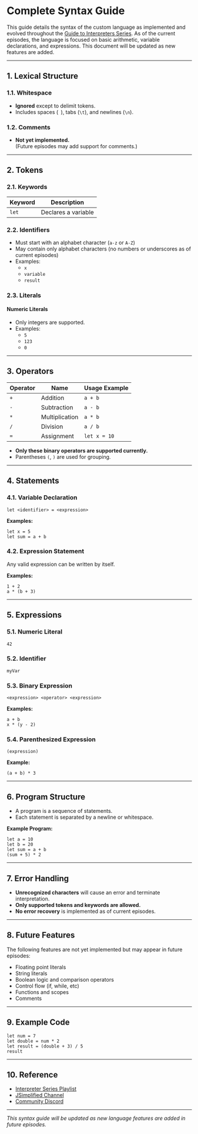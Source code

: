 # Complete Syntax Guide

This guide details the syntax of the custom language as implemented and evolved throughout the [Guide to Interpreters Series](https://www.youtube.com/playlist?list=PL_2VhOvlMk4UHGqYCLWc6GO8FaPl8fQTh). As of the current episodes, the language is focused on basic arithmetic, variable declarations, and expressions. This document will be updated as new features are added.

---

## 1. Lexical Structure

### 1.1. Whitespace
- **Ignored** except to delimit tokens.
- Includes spaces (` `), tabs (`\t`), and newlines (`\n`).

### 1.2. Comments
- **Not yet implemented.**  
  (Future episodes may add support for comments.)

---

## 2. Tokens

### 2.1. Keywords

| Keyword | Description                |
|---------|----------------------------|
| `let`   | Declares a variable        |

### 2.2. Identifiers

- Must start with an alphabet character (`a-z` or `A-Z`)
- May contain only alphabet characters (no numbers or underscores as of current episodes)
- Examples:
  - `x`
  - `variable`
  - `result`

### 2.3. Literals

#### Numeric Literals

- Only integers are supported.
- Examples:
  - `5`
  - `123`
  - `0`

---

## 3. Operators

| Operator | Name             | Usage Example      |
|----------|------------------|-------------------|
| `+`      | Addition         | `a + b`           |
| `-`      | Subtraction      | `a - b`           |
| `*`      | Multiplication   | `a * b`           |
| `/`      | Division         | `a / b`           |
| `=`      | Assignment       | `let x = 10`      |

- **Only these binary operators are supported currently.**
- Parentheses `(`, `)` are used for grouping.

---

## 4. Statements

### 4.1. Variable Declaration

```plaintext
let <identifier> = <expression>
```
**Examples:**
```plaintext
let x = 5
let sum = a + b
```

### 4.2. Expression Statement

Any valid expression can be written by itself.

**Examples:**
```plaintext
1 + 2
a * (b + 3)
```

---

## 5. Expressions

### 5.1. Numeric Literal

```plaintext
42
```

### 5.2. Identifier

```plaintext
myVar
```

### 5.3. Binary Expression

```plaintext
<expression> <operator> <expression>
```
**Examples:**
```plaintext
a + b
x * (y - 2)
```

### 5.4. Parenthesized Expression

```plaintext
(expression)
```
**Example:**
```plaintext
(a + b) * 3
```

---

## 6. Program Structure

- A program is a sequence of statements.
- Each statement is separated by a newline or whitespace.

**Example Program:**
```plaintext
let a = 10
let b = 20
let sum = a + b
(sum + 5) * 2
```

---

## 7. Error Handling

- **Unrecognized characters** will cause an error and terminate interpretation.
- **Only supported tokens and keywords are allowed.**
- **No error recovery** is implemented as of current episodes.

---

## 8. Future Features

The following features are not yet implemented but may appear in future episodes:
- Floating point literals
- String literals
- Boolean logic and comparison operators
- Control flow (if, while, etc)
- Functions and scopes
- Comments

---

## 9. Example Code

```plaintext
let num = 7
let double = num * 2
let result = (double + 3) / 5
result
```

---

## 10. Reference

- [Interpreter Series Playlist](https://www.youtube.com/playlist?list=PL_2VhOvlMk4UHGqYCLWc6GO8FaPl8fQTh)
- [JSimplified Channel](https://www.youtube.com/c/JSimplified)
- [Community Discord](https://discord.gg/KEfHqZ3zn7)

---

*This syntax guide will be updated as new language features are added in future episodes.*
